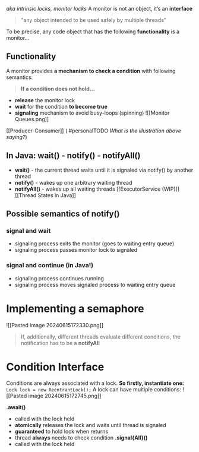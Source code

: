 *aka intrinsic locks, monitor locks*
A monitor is not an object, it’s an **interface**
> "any object intended to be used safely by multiple threads"

To be precise, any code object that has the following **functionality** is a monitor...
## Functionality
A monitor provides **a mechanism to check a condition** with following semantics:
>**If a condition does not hold...**
- **release** the monitor lock
- **wait** for the condition **to become true**
- **signaling** mechanism to avoid busy-loops (spinning)
![[Monitor Queues.png]]

[[Producer-Consumer]]  ( #personalTODO *What is the illustration above saying?*)
## In Java: wait() - notify() - notifyAll()
- **wait()** - the current thread waits until it is signaled via notify() by another thread
- **notify()** - wakes up one arbitrary waiting thread
- **notifyAll()** - wakes up all waiting threads
[[ExecutorService (WIP)]]
[[Thread States in Java]]
## Possible semantics of notify()
### signal and wait
- signaling process exits the monitor (goes to waiting entry queue) 
- signaling process passes monitor lock to signaled
### signal and continue (in Java!)
- signaling process continues running
- signaling process moves signaled process to waiting entry queue

# Implementing a semaphore
![[Pasted image 20240615172330.png]]
> If, additionally, different threads evaluate different conditions, the notification has to be a **notifyAll**

# Condition Interface
Conditions are always associated with a lock. **So firstly, instantiate one:**
`Lock lock = new ReentrantLock();`
A lock can have multiple conditions:
![[Pasted image 20240615172745.png]]

**.await()**
- called with the lock held
- **atomically** releases the lock and waits until thread is signaled
- **guaranteed** to hold lock when returns
- thread **always** needs to check condition
**.signal{All}()**
- called with the lock held